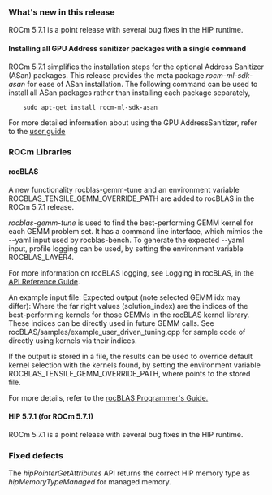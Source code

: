 <!-- markdownlint-disable first-line-h1 -->
<!-- markdownlint-disable no-duplicate-header -->

### What's new in this release

ROCm 5.7.1 is a point release with several bug fixes in the HIP runtime.

#### Installing all GPU Address sanitizer packages with a single command

ROCm 5.7.1 simplifies the installation steps for the optional Address Sanitizer (ASan) packages. This release provides the meta package *rocm-ml-sdk-asan* for ease of ASan installation. The following command can be used to install all ASan packages rather than installing each package separately,

        sudo apt-get install rocm-ml-sdk-asan

For more detailed information about using the GPU AddressSanitizer, refer to the [user guide](https://rocm.docs.amd.com/en/docs-5.7.1/understand/using_gpu_sanitizer.html) 

### ROCm Libraries

#### rocBLAS
A new functionality rocblas-gemm-tune and an environment variable ROCBLAS_TENSILE_GEMM_OVERRIDE_PATH are added to rocBLAS in the ROCm 5.7.1 release.

*rocblas-gemm-tune* is used to find the best-performing GEMM kernel for each GEMM problem set. It has a command line interface, which mimics the --yaml input used by rocblas-bench. To generate the expected --yaml input, profile logging can be used, by setting the environment variable ROCBLAS_LAYER4.

For more information on rocBLAS logging, see Logging in rocBLAS, in the [API Reference Guide](https://rocm.docs.amd.com/projects/rocBLAS/en/docs-5.7.1/API_Reference_Guide.html#logging-in-rocblas).

An example input file: Expected output (note selected GEMM idx may differ): Where the far right values (solution_index) are the indices of the best-performing kernels for those GEMMs in the rocBLAS kernel library. These indices can be directly used in future GEMM calls. See rocBLAS/samples/example_user_driven_tuning.cpp for sample code of directly using kernels via their indices.

If the output is stored in a file, the results can be used to override default kernel selection with the kernels found, by setting the environment variable ROCBLAS_TENSILE_GEMM_OVERRIDE_PATH, where points to the stored file.

For more details, refer to the [rocBLAS Programmer's Guide.](https://rocm.docs.amd.com/projects/rocBLAS/en/latest/Programmers_Guide.html#rocblas-gemm-tune)

#### HIP 5.7.1 (for ROCm 5.7.1)

ROCm 5.7.1 is a point release with several bug fixes in the HIP runtime.

### Fixed defects
The *hipPointerGetAttributes* API returns the correct HIP memory type as *hipMemoryTypeManaged* for managed memory.
